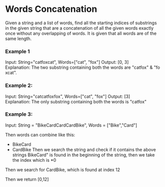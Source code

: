 # Words Concatenation

Given a string and a list of words, find all the starting indices of substrings in the given string that are a concatenation of all the given words exactly once without any overlapping of words. It is given that all words are of the same length.

### Example 1
Input: String="catfoxcat", Words=["cat", "fox"]
Output: [0, 3]
Explanation: The two substring containing both the words are "catfox" & "foxcat".

### Example 2:
Input: String="catcatfoxfox", Words=["cat", "fox"]
Output: [3]
Explanation: The only substring containing both the words is "catfox"

### Example 3:
Input: String = "BikeCardCardCardBike", Words = ["Bike","Card"]

Then words can combine like this:
- BikeCard 
- CardBike
Then we search the string and check if it contains the above strings
BikeCard" is found in the beginning of the string, then we take the index which is *0

Then we search for CardBike, which is found at index 12

Then we return [0,12]
